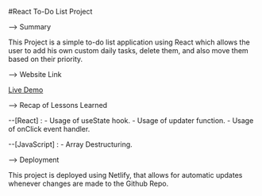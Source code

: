 #React To-Do List Project



--> Summary 
 
 This Project is a simple to-do list application using React which allows the user to add his own custom daily tasks, delete them, and also move them based on their priority.



--> Website Link

[Live Demo](https://to-do-listprojj.netlify.app/)



--> Recap of Lessons Learned

 --[React] : - Usage of useState hook.
             - Usage of updater function.
             - Usage of onClick event handler.

--[JavaScript] : - Array Destructuring.



--> Deployment

 This project is deployed using Netlify, that allows for automatic updates whenever changes are made to the Github Repo.


